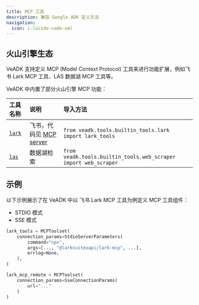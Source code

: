 ```yaml
---
title: MCP 工具
description: 兼容 Google ADK 定义方法
navigation:
  icon: i-lucide-code-xml
---
```


## 火山引擎生态

VeADK 支持定义 MCP (Model Context Protocol) 工具来进行功能扩展，例如飞书 Lark MCP 工具、LAS 数据湖 MCP 工具等。

VeADK 中内置了部分火山引擎 MCP 功能：

| 工具名称 | 说明 | 导入方法 |
| :- | :- | :- |
| [`lark`](https://open.larkoffice.com/app) | 飞书，代码见 [MCP server](https://github.com/larksuite/lark-openapi-mcp) | `from veadk.tools.builtin_tools.lark import lark_tools` |
| [`las`](https://www.volcengine.com/product/las) | 数据湖检索 | `from veadk.tools.builtin_tools.web_scraper import web_scraper` |

## 示例

以下示例展示了在 VeADK 中以 飞书 Lark MCP 工具为例定义 MCP 工具组件：

- STDIO 模式
- SSE 模式

```python
lark_tools = MCPToolset(
    connection_params=StdioServerParameters(
        command="npx",
        args=[..., "@larksuiteoapi/lark-mcp", ...],
        errlog=None,
    ),
)

lark_mcp_remote = MCPToolset(
    connection_params=SseConnectionParams(
        url="..."
    )
)
```
